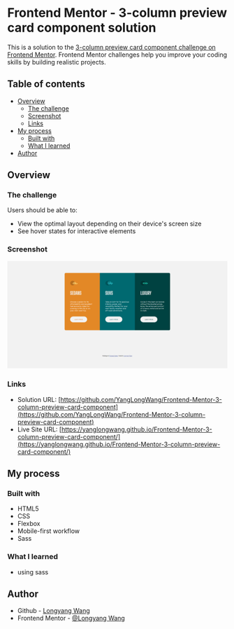 # Frontend Mentor - 3-column preview card component solution

This is a solution to the [3-column preview card component challenge on Frontend Mentor](https://www.frontendmentor.io/challenges/3column-preview-card-component-pH92eAR2-). Frontend Mentor challenges help you improve your coding skills by building realistic projects.

## Table of contents

- [Overview](#overview)
  - [The challenge](#the-challenge)
  - [Screenshot](#screenshot)
  - [Links](#links)
- [My process](#my-process)
  - [Built with](#built-with)
  - [What I learned](#what-i-learned)
- [Author](#author)

## Overview

### The challenge

Users should be able to:

- View the optimal layout depending on their device's screen size
- See hover states for interactive elements

### Screenshot

![](./images/Frontend%20Mentor%20-%203-column%20preview%20card%20component1.png)

### Links

- Solution URL: [https://github.com/YangLongWang/Frontend-Mentor-3-column-preview-card-component](https://github.com/YangLongWang/Frontend-Mentor-3-column-preview-card-component)
- Live Site URL: [https://yanglongwang.github.io/Frontend-Mentor-3-column-preview-card-component/](https://yanglongwang.github.io/Frontend-Mentor-3-column-preview-card-component/)

## My process

### Built with

- HTML5
- CSS
- Flexbox
- Mobile-first workflow
- Sass

### What I learned

- using sass

## Author

- Github - [Longyang Wang](https://github.com/YangLongWang)
- Frontend Mentor - [@Longyang Wang](https://www.frontendmentor.io/profile/YangLongWang)
